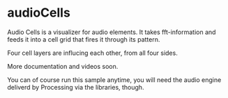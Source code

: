 # audioCells

Audio Cells is a visualizer for audio elements. It takes fft-information and feeds it into a cell grid that fires it through its pattern.

Four cell layers are influcing each other, from all four sides.

More documentation and videos soon. 

You can of course run this sample anytime, you will need the audio engine deliverd by Processing via the libraries, though.

